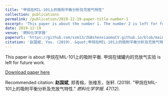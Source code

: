 ```yaml
---
title: "甲烷在MIL-101上的吸附平衡分析及充放气特性"
collection: publications
permalink: /publication/2019-12-19-paper-title-number-1
excerpt: 'This paper is about the number 1. The number 2 is left for future work.'
date: 2019-12-19
venue: '燃料化学学报'
paperurl: 'https://github.com/sxm13/ZGBshenxiaomoCV.github.io/blob/main/files/%E7%94%B2%E7%83%B7%E5%9C%A8MIL_101%E4%B8%8A%E7%9A%84%E5%90%B8%E9%99%84%E5%B9%B3%E8%A1%A1%E5%88%86%E6%9E%90%E5%8F%8A%E5%85%85%E6%94%BE%E6%B0%94%E7%89%B9%E6%80%A7_%E8%B5%B5%E5%9B%BD%E6%96%8C.pdf'
citation: '赵国斌, You. (2019). &quot;甲烷在MIL-101上的吸附平衡分析及充放气特性.&quot; <i>J燃料化学学报</i>. 47(12).'
---
```

This paper is about 甲烷在MIL-101上的吸附平衡. 甲烷在储罐内的充放气实验 is left for future work.

[Download paper here](https://github.com/sxm13/ZGBshenxiaomoCV.github.io/blob/main/files/%E7%94%B2%E7%83%B7%E5%9C%A8MIL_101%E4%B8%8A%E7%9A%84%E5%90%B8%E9%99%84%E5%B9%B3%E8%A1%A1%E5%88%86%E6%9E%90%E5%8F%8A%E5%85%85%E6%94%BE%E6%B0%94%E7%89%B9%E6%80%A7_%E8%B5%B5%E5%9B%BD%E6%96%8C.pdf)

Recommended citation: **赵国斌**, 郑青榕，张维东，张轩. (2019). "甲烷在MIL-101上的吸附平衡分析及充放气特性." <i>燃料化学学报</i>. 47(12).
